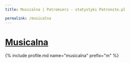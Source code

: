 ```yaml
---
title: Musicalna | Patromierz - statystyki Patronite.pl

permalink: /musicalna
---
```


# [Musicalna](https://patronite.pl/musicalna)

{% include profile.md name="musicalna" prefix="m" %}
